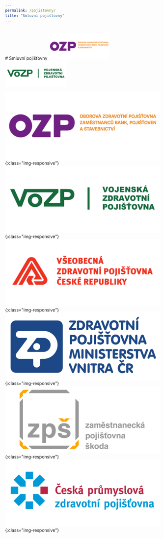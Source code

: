 ```yaml
---
permalink: /pojistovny/
title: "Smluvní pojištovny"
---
```

<br/>
# Smluvní pojišťovny

<a href="https://www.ozp.cz/">
  <img src="/assets/images/pojišťovny/OZP.png" alt="OZP" width="200"/>
<a/>
  
<a href="https://www.vozp.cz/">
  <img src="/assets/images/pojišťovny/VOZP.png" alt="OZP" style="width:200px;height:86px;"/>
<a/>


![PojiŠťovna](/assets/images/pojišťovny/OZP.png){:class="img-responsive"}
![PojiŠťovna](/assets/images/pojišťovny/VOZP.png){:class="img-responsive"}
![PojiŠťovna](/assets/images/pojišťovny/VZP.png){:class="img-responsive"}
![PojiŠťovna](/assets/images/pojišťovny/ZPMV.png){:class="img-responsive"}
![PojiŠťovna](/assets/images/pojišťovny/ZPŠ.png){:class="img-responsive"}
![PojiŠťovna](/assets/images/pojišťovny/ČPZP.png){:class="img-responsive"}
